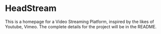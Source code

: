 # HeadStream
This is a homepage for a Video Streaming Platform, inspired by the likes of Youtube, Vimeo. The complete details for the project will be in the README.
